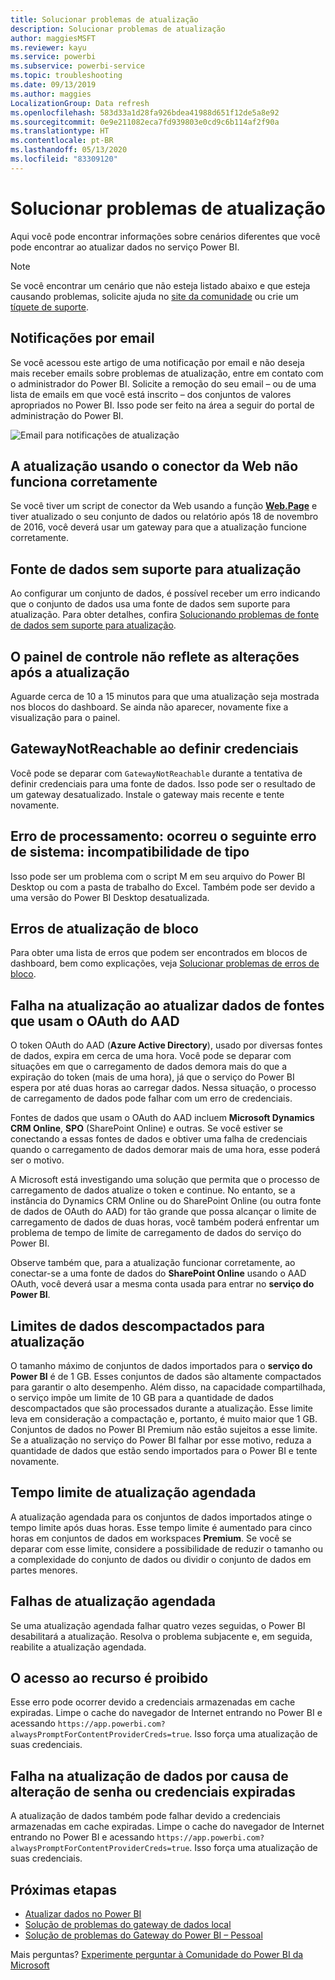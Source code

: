 ```yaml
---
title: Solucionar problemas de atualização
description: Solucionar problemas de atualização
author: maggiesMSFT
ms.reviewer: kayu
ms.service: powerbi
ms.subservice: powerbi-service
ms.topic: troubleshooting
ms.date: 09/13/2019
ms.author: maggies
LocalizationGroup: Data refresh
ms.openlocfilehash: 583d33a1d28fa926bdea41988d651f12de5a8e92
ms.sourcegitcommit: 0e9e211082eca7fd939803e0cd9c6b114af2f90a
ms.translationtype: HT
ms.contentlocale: pt-BR
ms.lasthandoff: 05/13/2020
ms.locfileid: "83309120"
---
```

# <a name="troubleshooting-refresh-scenarios"></a>Solucionar problemas de atualização

Aqui você pode encontrar informações sobre cenários diferentes que você pode encontrar ao atualizar dados no serviço Power BI.

> [!NOTE]
> Se você encontrar um cenário que não esteja listado abaixo e que esteja causando problemas, solicite ajuda no [site da comunidade](https://community.powerbi.com/) ou crie um [tíquete de suporte](https://powerbi.microsoft.com/support/).
>
>

## <a name="email-notifications"></a>Notificações por email

Se você acessou este artigo de uma notificação por email e não deseja mais receber emails sobre problemas de atualização, entre em contato com o administrador do Power BI. Solicite a remoção do seu email – ou de uma lista de emails em que você está inscrito – dos conjuntos de valores apropriados no Power BI. Isso pode ser feito na área a seguir do portal de administração do Power BI.

![Email para notificações de atualização](media/refresh-troubleshooting-refresh-scenarios/refresh-email.png)

## <a name="refresh-using-web-connector-doesnt-work-properly"></a>A atualização usando o conector da Web não funciona corretamente

Se você tiver um script de conector da Web usando a função [**Web.Page**](https://msdn.microsoft.com/library/mt260924.aspx) e tiver atualizado o seu conjunto de dados ou relatório após 18 de novembro de 2016, você deverá usar um gateway para que a atualização funcione corretamente.

## <a name="unsupported-data-source-for-refresh"></a>Fonte de dados sem suporte para atualização

Ao configurar um conjunto de dados, é possível receber um erro indicando que o conjunto de dados usa uma fonte de dados sem suporte para atualização. Para obter detalhes, confira [Solucionando problemas de fonte de dados sem suporte para atualização](service-admin-troubleshoot-unsupported-data-source-for-refresh.md).

## <a name="dashboard-doesnt-reflect-changes-after-refresh"></a>O painel de controle não reflete as alterações após a atualização

Aguarde cerca de 10 a 15 minutos para que uma atualização seja mostrada nos blocos do dashboard. Se ainda não aparecer, novamente fixe a visualização para o painel.

## <a name="gatewaynotreachable-when-setting-credentials"></a>GatewayNotReachable ao definir credenciais

Você pode se deparar com `GatewayNotReachable` durante a tentativa de definir credenciais para uma fonte de dados. Isso pode ser o resultado de um gateway desatualizado. Instale o gateway mais recente e tente novamente.

## <a name="processing-error-the-following-system-error-occurred-type-mismatch"></a>Erro de processamento: ocorreu o seguinte erro de sistema: incompatibilidade de tipo

Isso pode ser um problema com o script M em seu arquivo do Power BI Desktop ou com a pasta de trabalho do Excel. Também pode ser devido a uma versão do Power BI Desktop desatualizada.

## <a name="tile-refresh-errors"></a>Erros de atualização de bloco

Para obter uma lista de erros que podem ser encontrados em blocos de dashboard, bem como explicações, veja [Solucionar problemas de erros de bloco](refresh-troubleshooting-tile-errors.md).

## <a name="refresh-fails-when-updating-data-from-sources-that-use-aad-oauth"></a>Falha na atualização ao atualizar dados de fontes que usam o OAuth do AAD

O token OAuth do AAD (**Azure Active Directory**), usado por diversas fontes de dados, expira em cerca de uma hora. Você pode se deparar com situações em que o carregamento de dados demora mais do que a expiração do token (mais de uma hora), já que o serviço do Power BI espera por até duas horas ao carregar dados. Nessa situação, o processo de carregamento de dados pode falhar com um erro de credenciais.

Fontes de dados que usam o OAuth do AAD incluem **Microsoft Dynamics CRM Online**, **SPO** (SharePoint Online) e outras. Se você estiver se conectando a essas fontes de dados e obtiver uma falha de credenciais quando o carregamento de dados demorar mais de uma hora, esse poderá ser o motivo.

A Microsoft está investigando uma solução que permita que o processo de carregamento de dados atualize o token e continue. No entanto, se a instância do Dynamics CRM Online ou do SharePoint Online (ou outra fonte de dados de OAuth do AAD) for tão grande que possa alcançar o limite de carregamento de dados de duas horas, você também poderá enfrentar um problema de tempo de limite de carregamento de dados do serviço do Power BI.

Observe também que, para a atualização funcionar corretamente, ao conectar-se a uma fonte de dados do **SharePoint Online** usando o AAD OAuth, você deverá usar a mesma conta usada para entrar no **serviço do Power BI**.

## <a name="uncompressed-data-limits-for-refresh"></a>Limites de dados descompactados para atualização

O tamanho máximo de conjuntos de dados importados para o **serviço do Power BI** é de 1 GB. Esses conjuntos de dados são altamente compactados para garantir o alto desempenho. Além disso, na capacidade compartilhada, o serviço impõe um limite de 10 GB para a quantidade de dados descompactados que são processados durante a atualização. Esse limite leva em consideração a compactação e, portanto, é muito maior que 1 GB. Conjuntos de dados no Power BI Premium não estão sujeitos a esse limite. Se a atualização no serviço do Power BI falhar por esse motivo, reduza a quantidade de dados que estão sendo importados para o Power BI e tente novamente.

## <a name="scheduled-refresh-timeout"></a>Tempo limite de atualização agendada

A atualização agendada para os conjuntos de dados importados atinge o tempo limite após duas horas. Esse tempo limite é aumentado para cinco horas em conjuntos de dados em workspaces **Premium**. Se você se deparar com esse limite, considere a possibilidade de reduzir o tamanho ou a complexidade do conjunto de dados ou dividir o conjunto de dados em partes menores.

## <a name="scheduled-refresh-failures"></a>Falhas de atualização agendada

Se uma atualização agendada falhar quatro vezes seguidas, o Power BI desabilitará a atualização. Resolva o problema subjacente e, em seguida, reabilite a atualização agendada.

## <a name="access-to-the-resource-is-forbidden"></a>O acesso ao recurso é proibido  

Esse erro pode ocorrer devido a credenciais armazenadas em cache expiradas. Limpe o cache do navegador de Internet entrando no Power BI e acessando `https://app.powerbi.com?alwaysPromptForContentProviderCreds=true`. Isso força uma atualização de suas credenciais.

## <a name="data-refresh-failure-because-of-password-change-or-expired-credentials"></a>Falha na atualização de dados por causa de alteração de senha ou credenciais expiradas

A atualização de dados também pode falhar devido a credenciais armazenadas em cache expiradas. Limpe o cache do navegador de Internet entrando no Power BI e acessando `https://app.powerbi.com?alwaysPromptForContentProviderCreds=true`. Isso força uma atualização de suas credenciais.

## <a name="next-steps"></a>Próximas etapas

- [Atualizar dados no Power BI](refresh-data.md)  
- [Solução de problemas do gateway de dados local](service-gateway-onprem-tshoot.md)  
- [Solução de problemas do Gateway do Power BI – Pessoal](service-admin-troubleshooting-power-bi-personal-gateway.md)  

Mais perguntas? [Experimente perguntar à Comunidade do Power BI da Microsoft](https://community.powerbi.com/)
